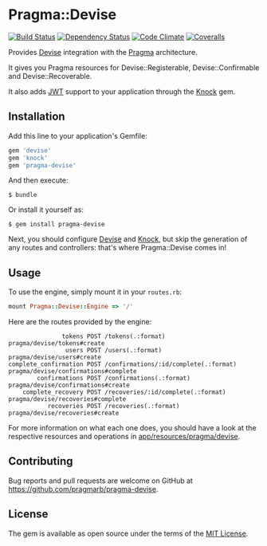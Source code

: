 # Pragma::Devise

[![Build Status](https://img.shields.io/travis/pragmarb/pragma-devise.svg?maxAge=3600&style=flat-square)](https://travis-ci.org/pragmarb/pragma-devise)
[![Dependency Status](https://img.shields.io/gemnasium/pragmarb/pragma-devise.svg?maxAge=3600&style=flat-square)](https://gemnasium.com/github.com/pragmarb/pragma-devise)
[![Code Climate](https://img.shields.io/codeclimate/github/pragmarb/pragma-devise.svg?maxAge=3600&style=flat-square)](https://codeclimate.com/github/pragmarb/pragma-devise)
[![Coveralls](https://img.shields.io/coveralls/pragmarb/pragma-devise.svg?maxAge=3600&style=flat-square)](https://coveralls.io/github/pragmarb/pragma-devise)

Provides [Devise](https://github.com/plataformatec/devise) integration with
the [Pragma](https://github.com/pragmarb/pragma) architecture.

It gives you Pragma resources for Devise::Registerable, Devise::Confirmable and Devise::Recoverable.

It also adds [JWT](https://jwt.io) support to your application through the
[Knock](https://github.com/nsarno/knock) gem.

## Installation

Add this line to your application's Gemfile:

```ruby
gem 'devise'
gem 'knock'
gem 'pragma-devise'
```

And then execute:

```console
$ bundle
```

Or install it yourself as:

```console
$ gem install pragma-devise
```

Next, you should configure [Devise](https://github.com/plataformatec/devise) and
[Knock](https://github.com/nsarno/knock), but skip the generation of any routes and controllers:
that's where Pragma::Devise comes in!

## Usage

To use the engine, simply mount it in your `routes.rb`:

```ruby
mount Pragma::Devise::Engine => '/'
```

Here are the routes provided by the engine:

```console
               tokens POST /tokens(.:format)                     pragma/devise/tokens#create
                users POST /users(.:format)                      pragma/devise/users#create
complete_confirmation POST /confirmations/:id/complete(.:format) pragma/devise/confirmations#complete
        confirmations POST /confirmations(.:format)              pragma/devise/confirmations#create
    complete_recovery POST /recoveries/:id/complete(.:format)    pragma/devise/recoveries#complete
           recoveries POST /recoveries(.:format)                 pragma/devise/recoveries#create
```

For more information on what each one does, you should have a look at the respective resources
and operations in [app/resources/pragma/devise](https://github.com/pragmarb/pragma-devise/tree/master/app/resources/pragma/devise).

## Contributing

Bug reports and pull requests are welcome on GitHub at https://github.com/pragmarb/pragma-devise.

## License

The gem is available as open source under the terms of the [MIT License](http://opensource.org/licenses/MIT).

